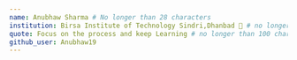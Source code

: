 ```yaml
---
name: Anubhaw Sharma # No longer than 28 characters
institution: Birsa Institute of Technology Sindri,Dhanbad 🚩 # no longer than 58 characters
quote: Focus on the process and keep Learning # no longer than 100 characters, avoid using quotes(") to guarantee the format remains the same.
github_user: Anubhaw19
---
```

